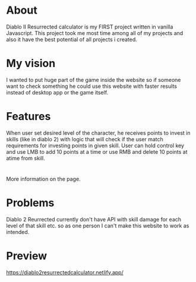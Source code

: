 # About
Diablo II Resurrected calculator is my FIRST project written in vanilla Javascript. This project took me most time among all of my projects and also it have the best potential of all projects i created.
# My vision
I wanted to put huge part of the game inside the website so if someone want to check something he could use this website with faster results instead of desktop app or the game itself.
# Features
When user set desired level of the character, he receives points to invest in skills (like in diablo 2) with logic that will check if the user match requirements for investing points in given skill.
User can hold control key and use LMB to add 10 points at a time or use RMB and delete 10 points at atime from skill.
#
More information on the page.
# Problems
Diablo 2 Reurrected currently don't have API with skill damage for each level of that skill etc. so as one person I can't make this website to work as intended.
# Preview
https://diablo2resurrectedcalculator.netlify.app/
